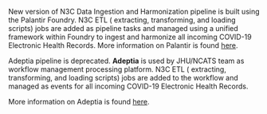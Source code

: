New version of N3C Data Ingestion and Harmonization pipeline is built using the Palantir Foundry.  N3C ETL ( extracting, transforming, and loading scripts) jobs are added as pipeline tasks and managed using a unified framework within Foundry to ingest and harmonize all incoming COVID-19 Electronic Health Records.
More information on Palantir is found [here](https://palantir.com). 


Adeptia pipeline is deprecated. 
**Adeptia** is used by JHU/NCATS team as workflow management processing platform. N3C ETL ( extracting, transforming, and loading scripts) jobs are added to the workflow and managed as events for all incoming COVID-19 Electronic Health Records.

More information on Adeptia is found [here](https://adeptia.com/).


